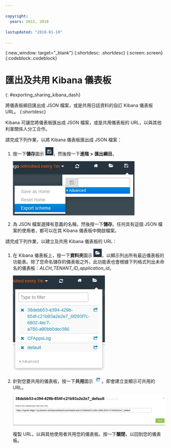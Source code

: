 ```yaml
---

copyright:
  years: 2015, 2018

lastupdated: "2018-01-10"

---
```

{:new_window: target="_blank"}
{:shortdesc: .shortdesc}
{:screen:.screen}
{:codeblock:.codeblock}


# 匯出及共用 Kibana 儀表板
{: #exporting_sharing_kibana_dash}

將儀表板綱目匯出成 JSON 檔案，或是共用日誌資料的自訂 Kibana 儀表板 URL。
{:shortdesc}

Kibana 可讓您將儀表板匯出成 JSON 檔案，或是共用儀表板的 URL，以與其他利害關係人分工合作。

請完成下列作業，以將 Kibana 儀表板匯出成 JSON 檔案：

1. 按一下**儲存**圖示 ![「儲存」圖示](images/logging_save.jpg "「儲存」圖示")，然後按一下**進階** **>** **匯出綱目**。

    ![將儀表板匯出成 JSON 檔案](images/logging_export_json.jpg "將儀表板匯出成 JSON 檔案")

2. 為 JSON 檔案選擇有意義的名稱，然後按一下**儲存**。任何具有這個 JSON 檔案的使用者，都可以在其 Kibana 儀表板中開啟檔案。 

請完成下列作業，以建立及共用 Kibana 儀表板的 URL：

1. 在 Kibana 儀表板上，按一下**資料夾**圖示 ![「資料夾」圖示](images/logging_folder.jpg "「資料夾」圖示")，以顯示列出所有最近儀表板的功能表。除了您命名儲存的儀表板之外，此功能表也會根據下列格式列出未命名的儀表板：*ALCH_TENANT_ID_application_id*。 

    ![儀表板清單](images/logging_list_of_dashboards.jpg "儀表板清單")

2. 針對您要共用的儀表板，按一下**共用**圖示 ![「共用」圖示](images/logging_create_url.jpg "「共用」圖示")。即會建立並顯示可共用的 URL。 

    ![可共用的 URL 窗格](images/logging_shareable_link_popup.jpg "可共用的 URL 窗格")

    複製 URL，以與其他使用者共用您的儀表板。按一下**關閉**，以回到您的儀表板。
